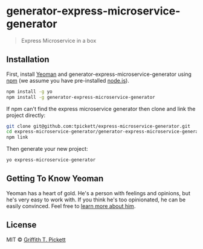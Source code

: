 # generator-express-microservice-generator
> Express Microservice in a box

## Installation

First, install [Yeoman](http://yeoman.io) and generator-express-microservice-generator using [npm](https://www.npmjs.com/) (we assume you have pre-installed [node.js](https://nodejs.org/)).

```bash
npm install -g yo
npm install -g generator-express-microservice-generator
```

If npm can't find the express microservice generator then clone and link the project directly:

```bash
git clone git@github.com:tpickett/express-microservice-generator.git
cd express-microservice-generator/generator-express-microservice-generator
npm link
```

Then generate your new project:

```bash
yo express-microservice-generator
```

## Getting To Know Yeoman

Yeoman has a heart of gold. He&#39;s a person with feelings and opinions, but he&#39;s very easy to work with. If you think he&#39;s too opinionated, he can be easily convinced. Feel free to [learn more about him](http://yeoman.io/).

## License

MIT © [Griffith T. Pickett]()


[npm-image]: https://badge.fury.io/js/generator-express-microservice-generator.svg
[npm-url]: https://npmjs.org/package/generator-express-microservice-generator
[travis-image]: https://travis-ci.org/tpickett/generator-express-microservice-generator.svg?branch=master
[travis-url]: https://travis-ci.org/tpickett/generator-express-microservice-generator
[daviddm-image]: https://david-dm.org/tpickett/generator-express-microservice-generator.svg?theme=shields.io
[daviddm-url]: https://david-dm.org/tpickett/generator-express-microservice-generator
